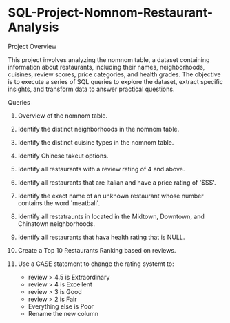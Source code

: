 # SQL-Project-Nomnom-Restaurant-Analysis

Project Overview

This project involves analyzing the nomnom table, a dataset containing information about restaurants, including their names, neighborhoods, cuisines, review scores, price categories, and health grades. The objective is to execute a series of SQL queries to explore the dataset, extract specific insights, and transform data to answer practical questions. 

Queries

1. Overview of the nomnom table.
2. Identify the distinct neighborhoods in the nomnom table.
3. Identify the distinct cuisine types in the nomnom table.
4. Identify Chinese takeut options.
5. Identify all restaurants with a review rating of 4 and above.
6. Identify all restaurants that are Italian and have a price rating of '$$$'.
7. Identify the exact name of an unknown restaurant whose number contains the word 'meatball'.
8. Identify all restatraunts in located in the Midtown, Downtown, and Chinatown neighborhoods.
9. Identify all restaurants that hava health rating that is NULL.
10. Create a Top 10 Restaurants Ranking based on reviews.
11. Use a CASE statement to change the rating systemt to:

    - review > 4.5 is Extraordinary
    - review > 4 is Excellent
    - review > 3 is Good
    - review > 2 is Fair
    - Everything else is Poor
    - Rename the new column
